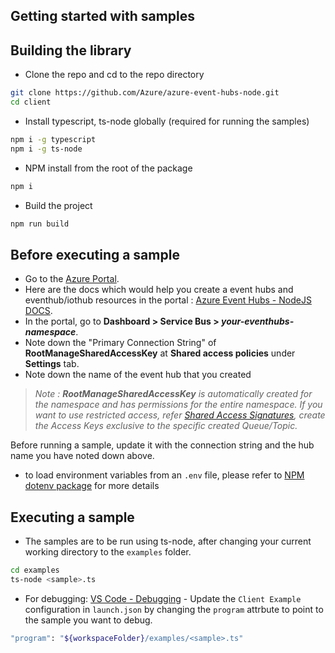 ## Getting started with samples ##

## Building the library
- Clone the repo and cd to the repo directory
```bash
git clone https://github.com/Azure/azure-event-hubs-node.git
cd client
```
- Install typescript, ts-node globally (required for running the samples)
```bash
npm i -g typescript
npm i -g ts-node
```
- NPM install from the root of the package
```bash
npm i
```
- Build the project
```bash
npm run build
```

## Before executing a sample
- Go to the [Azure Portal](https://portal.azure.com).
- Here are the docs which would help you create a event hubs and eventhub/iothub resources in the portal : [Azure Event Hubs - NodeJS DOCS](https://docs.microsoft.com/en-us/azure/event-hubs/event-hubs-node-get-started-send).
- In the portal, go to **Dashboard > Service Bus > _your-eventhubs-namespace_**.
- Note down the "Primary Connection String" of **RootManageSharedAccessKey** at **Shared access policies** under **Settings** tab.
- Note down the name of the event hub that you created
> _Note : **RootManageSharedAccessKey** is automatically created for the namespace and has permissions for the entire namespace. If you want to use restricted access, refer [Shared Access Signatures](https://docs.microsoft.com/en-us/azure/service-bus-messaging/service-bus-sas), create the Access Keys exclusive to the specific created Queue/Topic._

Before running a sample, update it with the connection string and the hub name you have noted down above.
- to load environment variables from an `.env` file, please refer to [NPM dotenv package](https://www.npmjs.com/package/dotenv) for more details

## Executing a sample
- The samples are to be run using ts-node, after changing your current working directory to the `examples` folder.

```bash
cd examples
ts-node <sample>.ts
```
- For debugging:
[VS Code - Debugging](https://code.visualstudio.com/docs/editor/debugging#_launch-configurations) -  Update the `Client Example` configuration in `launch.json` by changing the `program` attrbute to point to the sample you want to debug.
```bash
"program": "${workspaceFolder}/examples/<sample>.ts"
```